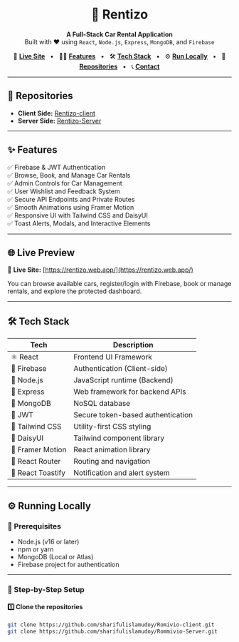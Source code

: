 <h1 align="center">
  🚗 Rentizo
</h1>

<p align="center">
  <b>A Full-Stack Car Rental Application</b><br />
  Built with ❤️ using <code>React</code>, <code>Node.js</code>, <code>Express</code>, <code>MongoDB</code>, and <code>Firebase</code>
</p>

<p align="center">
  🔗 <a href="https://roomivio-auth.web.app/" target="_blank"><b>Live Site</b></a> &nbsp; • &nbsp;
  🧑‍💻 <a href="#features"><b>Features</b></a> &nbsp; • &nbsp;
  🛠️ <a href="#tech-stack"><b>Tech Stack</b></a> &nbsp; • &nbsp;
  ⚙️ <a href="#running-locally"><b>Run Locally</b></a> &nbsp; • &nbsp;
  📂 <a href="#repositories"><b>Repositories</b></a> &nbsp; • &nbsp;
  📞 <a href="#contact"><b>Contact</b></a>
</p>

---

## 📂 Repositories

- **Client Side:** [Rentizo-client](https://github.com/sharifulislamudoy/Rentizo-Client)  
- **Server Side:** [Rentizo-Server](https://github.com/sharifulislamudoy/Rentizo-Server)

---

## ✨ Features

✅ Firebase & JWT Authentication  
✅ Browse, Book, and Manage Car Rentals  
✅ Admin Controls for Car Management  
✅ User Wishlist and Feedback System  
✅ Secure API Endpoints and Private Routes  
✅ Smooth Animations using Framer Motion  
✅ Responsive UI with Tailwind CSS and DaisyUI  
✅ Toast Alerts, Modals, and Interactive Elements

---

## 🌐 Live Preview

🔗 **Live Site:** [https://rentizo.web.app/](https://rentizo.web.app/)

You can browse available cars, register/login with Firebase, book or manage rentals, and explore the protected dashboard.

---

## 🛠️ Tech Stack

| Tech             | Description                           |
|------------------|----------------------------------------|
| ⚛️ React          | Frontend UI Framework                  |
| 🔐 Firebase       | Authentication (Client-side)           |
| 🧰 Node.js        | JavaScript runtime (Backend)           |
| 🚀 Express        | Web framework for backend APIs         |
| 🍃 MongoDB        | NoSQL database                         |
| 🔑 JWT            | Secure token-based authentication      |
| 🎨 Tailwind CSS   | Utility-first CSS styling              |
| 🌈 DaisyUI        | Tailwind component library             |
| 💫 Framer Motion | React animation library                |
| 🔁 React Router   | Routing and navigation                 |
| 🔔 React Toastify | Notification and alert system          |

---

## ⚙️ Running Locally

### 🔧 Prerequisites

- Node.js (v16 or later)
- npm or yarn
- MongoDB (Local or Atlas)
- Firebase project for authentication

---

### 🧭 Step-by-Step Setup

#### 1️⃣ Clone the repositories

```bash
git clone https://github.com/sharifulislamudoy/Romivio-client.git
git clone https://github.com/sharifulislamudoy/Rommivio-Server.git
